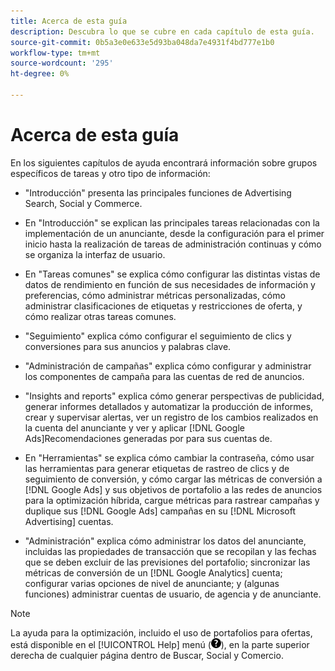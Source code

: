 ```yaml
---
title: Acerca de esta guía
description: Descubra lo que se cubre en cada capítulo de esta guía.
source-git-commit: 0b5a3e0e633e5d93ba048da7e4931f4bd777e1b0
workflow-type: tm+mt
source-wordcount: '295'
ht-degree: 0%

---
```


# Acerca de esta guía

En los siguientes capítulos de ayuda encontrará información sobre grupos específicos de tareas y otro tipo de información:

* &quot;Introducción&quot; presenta las principales funciones de Advertising Search, Social y Commerce.

* En &quot;Introducción&quot; se explican las principales tareas relacionadas con la implementación de un anunciante, desde la configuración para el primer inicio hasta la realización de tareas de administración continuas y cómo se organiza la interfaz de usuario.

* En &quot;Tareas comunes&quot; se explica cómo configurar las distintas vistas de datos de rendimiento en función de sus necesidades de información y preferencias, cómo administrar métricas personalizadas, cómo administrar clasificaciones de etiquetas y restricciones de oferta, y cómo realizar otras tareas comunes.

* &quot;Seguimiento&quot; explica cómo configurar el seguimiento de clics y conversiones para sus anuncios y palabras clave.

* &quot;Administración de campañas&quot; explica cómo configurar y administrar los componentes de campaña para las cuentas de red de anuncios.

* &quot;Insights and reports&quot; explica cómo generar perspectivas de publicidad, generar informes detallados y automatizar la producción de informes, crear y supervisar alertas, ver un registro de los cambios realizados en la cuenta del anunciante y ver y aplicar [!DNL Google Ads]Recomendaciones generadas por para sus cuentas de.

* En &quot;Herramientas&quot; se explica cómo cambiar la contraseña, cómo usar las herramientas para generar etiquetas de rastreo de clics y de seguimiento de conversión, y cómo cargar las métricas de conversión a [!DNL Google Ads] y sus objetivos de portafolio a las redes de anuncios para la optimización híbrida, cargue métricas para rastrear campañas y duplique sus [!DNL Google Ads] campañas en su [!DNL Microsoft Advertising] cuentas.

* &quot;Administración&quot; explica cómo administrar los datos del anunciante, incluidas las propiedades de transacción que se recopilan y las fechas que se deben excluir de las previsiones del portafolio; sincronizar las métricas de conversión de un [!DNL Google Analytics] cuenta; configurar varias opciones de nivel de anunciante; y (algunas funciones) administrar cuentas de usuario, de agencia y de anunciante.

>[!NOTE]
>
>La ayuda para la optimización, incluido el uso de portafolios para ofertas, está disponible en el [!UICONTROL Help] menú (![Menú Ayuda](/help/search-social-commerce/assets/help-main-menu.png "Menú Ayuda")), en la parte superior derecha de cualquier página dentro de Buscar, Social y Comercio.
